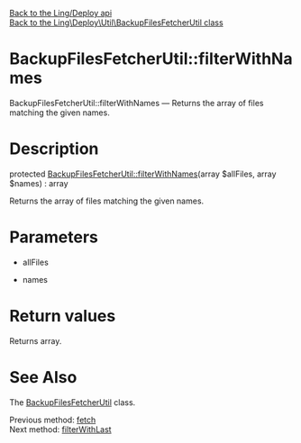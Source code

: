 [Back to the Ling/Deploy api](https://github.com/lingtalfi/Deploy/blob/master/doc/api/Ling/Deploy.md)<br>
[Back to the Ling\Deploy\Util\BackupFilesFetcherUtil class](https://github.com/lingtalfi/Deploy/blob/master/doc/api/Ling/Deploy/Util/BackupFilesFetcherUtil.md)


BackupFilesFetcherUtil::filterWithNames
================



BackupFilesFetcherUtil::filterWithNames — Returns the array of files matching the given names.




Description
================


protected [BackupFilesFetcherUtil::filterWithNames](https://github.com/lingtalfi/Deploy/blob/master/doc/api/Ling/Deploy/Util/BackupFilesFetcherUtil/filterWithNames.md)(array $allFiles, array $names) : array




Returns the array of files matching the given names.




Parameters
================


- allFiles

    

- names

    


Return values
================

Returns array.








See Also
================

The [BackupFilesFetcherUtil](https://github.com/lingtalfi/Deploy/blob/master/doc/api/Ling/Deploy/Util/BackupFilesFetcherUtil.md) class.

Previous method: [fetch](https://github.com/lingtalfi/Deploy/blob/master/doc/api/Ling/Deploy/Util/BackupFilesFetcherUtil/fetch.md)<br>Next method: [filterWithLast](https://github.com/lingtalfi/Deploy/blob/master/doc/api/Ling/Deploy/Util/BackupFilesFetcherUtil/filterWithLast.md)<br>

